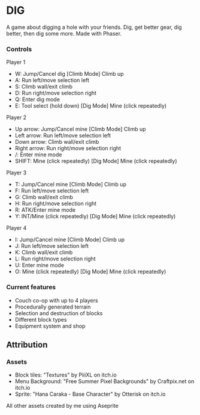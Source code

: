 # DIG

A game about digging a hole with your friends. Dig, get better gear, dig better, then dig some more. Made with Phaser.

### Controls
Player 1
- W: Jump/Cancel dig
     \[Climb Mode\] Climb up
- A: Run left/move selection left
- S: Climb wall/exit climb
- D: Run right/move selection right
- Q: Enter dig mode
- E: Tool select (hold down)
     \[Dig Mode\] Mine (click repeatedly)

Player 2
- Up arrow: Jump/Cancel mine
            \[Climb Mode\] Climb up
- Left arrow: Run left/move selection left
- Down arrow: Climb wall/exit climb
- Right arrow: Run right/move selection right
- /: Enter mine mode
- SHIFT: Mine (click repeatedly)
         \[Dig Mode\] Mine (click repeatedly)

Player 3
- T: Jump/Cancel mine
     \[Climb Mode\] Climb up
- F: Run left/move selection left
- G: Climb wall/exit climb
- H: Run right/move selection right
- R: ATK/Enter mine mode
- Y: INT/Mine (click repeatedly)
     \[Dig Mode\] Mine (click repeatedly)

Player 4
- I: Jump/Cancel mine
     \[Climb Mode\] Climb up
- J: Run left/move selection left
- K: Climb wall/exit climb
- L: Run right/move selection right
- U: Enter mine mode
- O: Mine (click repeatedly)
     \[Dig Mode\] Mine (click repeatedly)

### Current features
- Couch co-op with up to 4 players
- Procedurally generated terrain
- Selection and destruction of blocks
- Different block types
- Equipment system and shop

## Attribution

### Assets
- Block tiles: "Textures" by PiiiXL on itch.io
- Menu Background: "Free Summer Pixel Backgrounds" by Craftpix.net on itch.io
- Sprite: "Hana Caraka - Base Character" by Otterisk on itch.io

All other assets created by me using Aseprite
